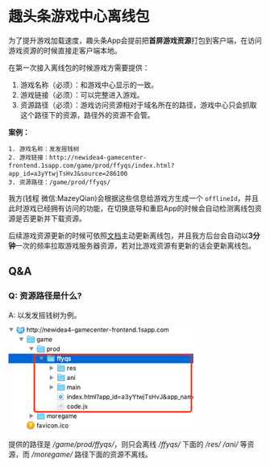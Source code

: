 # 趣头条游戏中心离线包

为了提升游戏加载速度，趣头条App会提前把**首屏游戏资源**打包到客户端，在访问游戏资源的时候直接走客户端本地。

在第一次接入离线包的时候游戏方需要提供：

1. 游戏名称（必须）：和游戏中心显示的一致。
2. 游戏链接（必须）：可以完整进入游戏。
3. 资源路径（必须）：游戏访问资源相对于域名所在的路径，游戏中心只会抓取这个路径下的资源，路径外的资源不会管。
    
**案例：**

    1. 游戏名称：发发摇钱树
    2. 游戏链接：http://newidea4-gamecenter-frontend.1sapp.com/game/prod/ffyqs/index.html?app_id=a3yYtwjTsHvJ&source=286100
    3. 资源路径：/game/prod/ffyqs/

我方(钱程 微信:MazeyQian)会根据这些信息给游戏方生成一个 `offlineId`，并且此时游戏已经拥有访问的功能，在切换底导和重启App的时候会自动检测离线包资源是否更新并下载资源。

后续游戏资源更新的时候可依照[文档](http://image-slim.qttfe.com/#/?id=_4%e3%80%81%e4%b8%bb%e5%8a%a8%e6%9b%b4%e6%96%b0%e7%a6%bb%e7%ba%bf%e5%8c%85)主动更新离线包，并且我方后台会自动以**3分钟**一次的频率拉取游戏服务器资源，若对比游戏资源有更新的话会更新离线包。

## Q&A

### Q: 资源路径是什么?

A: 以发发摇钱树为例。

![发发摇钱树资源路径](./image/offline-bag-path.png)

提供的路径是 */game/prod/ffyqs/*，则只会离线 */ffyqs/* 下面的 */res/* */ani/* 等资源，而 */moregame/* 路径下面的资源不离线。


